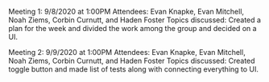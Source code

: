 Meeting 1: 9/8/2020 at 1:00PM
  Attendees: Evan Knapke, Evan Mitchell, Noah Ziems, Corbin Curnutt, and Haden Foster
  Topics discussed: Created a plan for the week and divided the work among the group and decided on a UI.
  
Meeting 2: 9/9/2020 at 1:00PM 
  Attendees: Evan Knapke, Evan Mitchell, Noah Ziems, Corbin Curnutt, and Haden Foster
  Topics discussed: Created toggle button and made list of tests along with connecting everything to UI.
  
